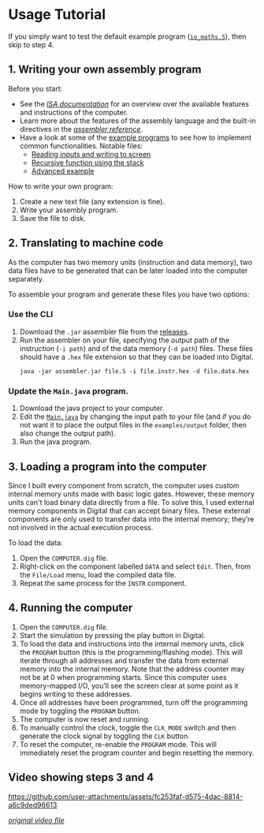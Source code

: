 # Usage Tutorial

If you simply want to test the default example program ([`io_maths.S`](https://github.com/Inspiaaa/Micro8/blob/master/Assembler/examples/io_maths.S)), then skip to step 4.

## 1. Writing your own assembly program

Before you start:
- See the *[ISA documentation](https://github.com/Inspiaaa/Micro8/blob/master/Micro8Documentation/ISA.md)* for an overview over the available features and instructions of the computer.
- Learn more about the features of the assembly language and the built-in directives in the *[assembler reference](https://github.com/Inspiaaa/Micro8/blob/master/Micro8Documentation/Assembly%20Reference.md)*.
- Have a look at some of the [example programs](https://github.com/Inspiaaa/Micro8/tree/master/Assembler/examples) to see how to implement common functionalities. Notable files:
	- [Reading inputs and writing to screen](https://github.com/Inspiaaa/Micro8/blob/master/Assembler/examples/io_example.S)
	- [Recursive function using the stack](https://github.com/Inspiaaa/Micro8/blob/master/Assembler/examples/recursive_fib.S)
	- [Advanced example](https://github.com/Inspiaaa/Micro8/blob/master/Assembler/examples/io_maths.S)

How to write your own program:

1. Create a new text file (any extension is fine).
2. Write your assembly program.
3. Save the file to disk.

## 2. Translating to machine code

As the computer has two memory units (instruction and data memory), two data files have to be generated that can be later loaded into the computer separately.

To assemble your program and generate these files you have two options:

### Use the CLI

1. Download the `.jar` assembler file from the [releases](https://github.com/Inspiaaa/Micro8/releases).
2. Run the assembler on your file, specifying the output path of the instruction (`-i path`) and of the data memory (`-d path`) files. These files should have a `.hex` file extension so that they can be loaded into Digital.
	```
	java -jar assembler.jar file.S -i file.instr.hex -d file.data.hex
	```

### Update the `Main.java` program.

1. Download the java project to your computer.
2. Edit the [`Main.java`](https://github.com/Inspiaaa/Micro8/blob/master/Assembler/src/main/java/inspiaaa/micro8/Main.java) by changing the input path to your file (and if you do not want it to place the output files in the `examples/output` folder, then also change the output path).
3. Run the java program.

## 3. Loading a program into the computer

Since I built every component from scratch, the computer uses custom internal memory units made with basic logic gates. However, these memory units can't load binary data directly from a file. To solve this, I used external memory components in Digital that can accept binary files. These external components are only used to transfer data into the internal memory; they’re not involved in the actual execution process.

To load the data:

1. Open the `COMPUTER.dig` file.
2. Right-click on the component labelled `DATA` and select `Edit`. Then, from the `File/Load` menu, load the compiled data file.
3. Repeat the same process for the `INSTR` component.

## 4. Running the computer

1. Open the `COMPUTER.dig` file.
2. Start the simulation by pressing the play button in Digital.
3. To load the data and instructions into the internal memory units, click the `PROGRAM` button (this is the programming/flashing mode). This will iterate through all addresses and transfer the data from external memory into the internal memory. Note that the address counter may not be at 0 when programming starts. Since this computer uses memory-mapped I/O, you’ll see the screen clear at some point as it begins writing to these addresses.
4. Once all addresses have been programmed, turn off the programming mode by toggling the `PROGRAM` button.
5. The computer is now reset and running.
6. To manually control the clock, toggle the `CLK_MODE` switch and then generate the clock signal by toggling the `CLK` button.
7. To reset the computer, re-enable the `PROGRAM` mode. This will immediately reset the program counter and begin resetting the memory.

## Video showing steps 3 and 4

https://github.com/user-attachments/assets/fc253faf-d575-4dac-8814-a6c9ded96613

*[original video file](https://github.com/Inspiaaa/Micro8/blob/master/Micro8Documentation/Images/Tutorials/FlashingTutorial.mp4)*
